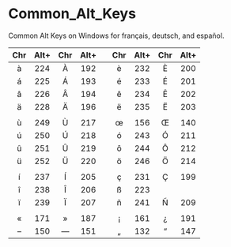 # Common_Alt_Keys
Common Alt Keys on Windows for français, deutsch, and español.

|Chr|Alt+|Chr|Alt+||Chr|Alt+|Chr|Alt+|
|:---:|:---:|:---:|:---:|:---:|:---:|:---:|:---:|:---:|
|	à	|	224	|	À	|	192	|	|	è	|	232	|	È	|	200	|
|	á	|	225	|	Á	|	193	|	|	é	|	233	|	É	|	201	|
|	â	|	226	|	Â	|	194	|	|	ê	|	234	|	Ê	|	202	|
|	ä	|	228	|	Ä	|	196	|	|	ë	|	235	|	Ë	|	203	|
|		|		|		|		|	|		|		|		|		|
|	ù	|	249	|	Ù	|	217	|	|	œ	|	156	|	Œ	|	140	|
|	ú	|	250	|	Ú	|	218	|	|	ó	|	243	|	Ó	|	211	|
|	û	|	251	|	Û	|	219	|	|	ô	|	244	|	Ô	|	212	|
|	ü	|	252	|	Ü	|	220	|	|	ö	|	246	|	Ö	|	214	|
|		|		|		|		|	|		|		|		|		|
|	í	|	237	|	Í	|	205	|	|	ç	|	231	|	Ç	|	199	|
|	î	|	238	|	Î	|	206	|	|	ß |	223 |		|		|
|	ï	|	239	|	Ï	|	207	|	|	ñ	|	241	|	Ñ	|	209	|
|		|		|		|		|	|		|		|		|		|
|	«	|	171	|	»	|	187	|	|	¡	|	161	|	¿	|	191	|
|	– |	150	|	—	|	151	|	|	„	|	132	|	“	|	147	|
